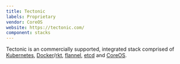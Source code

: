 ```yaml
---
title: Tectonic
labels: Proprietary
vendor: CoreOS
website: https://tectonic.com/
component: stacks
---
```

Tectonic is an commercially supported, integrated stack comprised of [Kubernetes](/tech/kubernetes), [Docker](/tech/docker)/[rkt](/tech/rkt), [flannel](/tech/flannel), [etcd](/tech/etcd) and [CoreOS](/tech/coreos).
